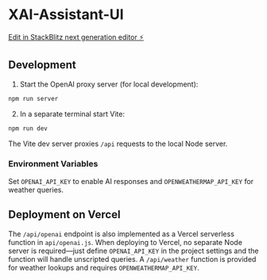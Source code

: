 # XAI-Assistant-UI
[Edit in StackBlitz next generation editor ⚡️](https://stackblitz.com/~/github.com/LaurenceC3HF/XAI-Assistant-UI-AI-OpenAI)

## Development

1. Start the OpenAI proxy server (for local development): 

```bash
npm run server
```

2. In a separate terminal start Vite:

```bash
npm run dev
```

The Vite dev server proxies `/api` requests to the local Node server.

### Environment Variables

Set `OPENAI_API_KEY` to enable AI responses and `OPENWEATHERMAP_API_KEY` for weather queries.

## Deployment on Vercel

The `/api/openai` endpoint is also implemented as a Vercel serverless
function in `api/openai.js`. When deploying to Vercel, no separate Node
server is required—just define `OPENAI_API_KEY` in the project settings
and the function will handle unscripted queries. A `/api/weather` function
is provided for weather lookups and requires `OPENWEATHERMAP_API_KEY`.
